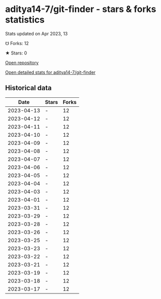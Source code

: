 # aditya14-7/git-finder - stars & forks statistics

Stats updated on Apr 2023, 13

☋ Forks: 12

★ Stars: 0

[Open repository](https://github.com/aditya14-7/git-finder)

[Open detailed stats for aditya14-7/git-finder](https://reviewgithub.com/rep/aditya14-7/git-finder)

## Historical data
| Date | Stars | Forks |
|------|-------|-------|
| 2023-04-13 | - | 12 | 
| 2023-04-12 | - | 12 | 
| 2023-04-11 | - | 12 | 
| 2023-04-10 | - | 12 | 
| 2023-04-09 | - | 12 | 
| 2023-04-08 | - | 12 | 
| 2023-04-07 | - | 12 | 
| 2023-04-06 | - | 12 | 
| 2023-04-05 | - | 12 | 
| 2023-04-04 | - | 12 | 
| 2023-04-03 | - | 12 | 
| 2023-04-01 | - | 12 | 
| 2023-03-31 | - | 12 | 
| 2023-03-29 | - | 12 | 
| 2023-03-28 | - | 12 | 
| 2023-03-26 | - | 12 | 
| 2023-03-25 | - | 12 | 
| 2023-03-23 | - | 12 | 
| 2023-03-22 | - | 12 | 
| 2023-03-21 | - | 12 | 
| 2023-03-19 | - | 12 | 
| 2023-03-18 | - | 12 | 
| 2023-03-17 | - | 12 | 

